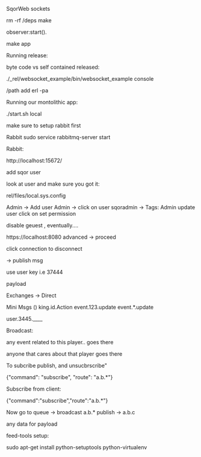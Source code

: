 




SqorWeb sockets


rm -rf /deps
make




observer:start().


make app 



Running release:


byte code  vs self contained released:

 ./_rel/websocket_example/bin/websocket_example console



/path add
erl -pa  




Running our montolithic app:


./start.sh local 



make sure to setup rabbit first 

Rabbit 
sudo service rabbitmq-server start



Rabbit:

http://localhost:15672/


add sqor user 


look at user and make sure you got it:

rel/files/local.sys.config


Admin -> Add user 
Admin -> click on user sqoradmin  -> Tags: Admin 
update user 
click on set permission


disable geuest , eventually.... 



https://localhost:8080
advanced -> proceed


click connection to disconnect

-> publish msg

use user key i.e 37444

payload


Exchanges -> Direct



Mini Msgs ()
king.id.Action
event.123.update
event.*.update

user.3445.____


Broadcast:

any event related to this player.. goes there

anyone that cares about that player goes there



To subcribe publish, and unsucbrscribe"

{"command": "subscribe", "route": "a.b.*"}


Subscribe from client:

{"command":"subscribe","route":"a.b.*"}


Now go to queue -> broadcast a.b.*
publish -> a.b.c

any data for payload


feed-tools setup:

 sudo apt-get install python-setuptools python-virtualenv 
